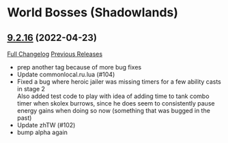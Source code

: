 # <DBM> World Bosses (Shadowlands)

## [9.2.16](https://github.com/DeadlyBossMods/DBM-Retail/tree/9.2.16) (2022-04-23)
[Full Changelog](https://github.com/DeadlyBossMods/DBM-Retail/compare/9.2.15...9.2.16) [Previous Releases](https://github.com/DeadlyBossMods/DBM-Retail/releases)

- prep another tag because of more bug fixes  
- Update commonlocal.ru.lua (#104)  
- Fixed a bug where heroic  jailer was missing timers for a few ability casts in stage 2  
    Also added test code to play with idea of adding time to tank combo timer when skolex burrows, since he does seem to consistently pause energy gains when doing so now (something that was bugged in the past)  
- Update zhTW (#102)  
- bump alpha again  
